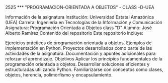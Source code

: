 2525 *** "PROGRAMACION-ORIENTADA A OBJETOS" - CLASS -D-UEA

Información de la asignatura
Institución: Universidad Estatal Amazónica (UEA)
Carrera: Ingeniería en Tecnologías de la Información y Comunicación
Asignatura: Programación Orientada a Objetos class "D"
Alumno: José Alberto Ramírez
Contenido del repositorio
Este repositorio incluye:


Ejercicios prácticos de programación orientada a objetos.
Ejemplos de implementación en Python.
Proyectos desarrollados como parte de las actividades de la asignatura.
Documentación y apuntes adicionales para reforzar el aprendizaje.
Objetivos
Aplicar los principios fundamentales de la programación orientada a objetos.
Desarrollar soluciones eficientes y estructuradas utilizando Python.
Familiarizarse con conceptos como clases, objetos, herencia, polimorfismo y encapsulamiento.
